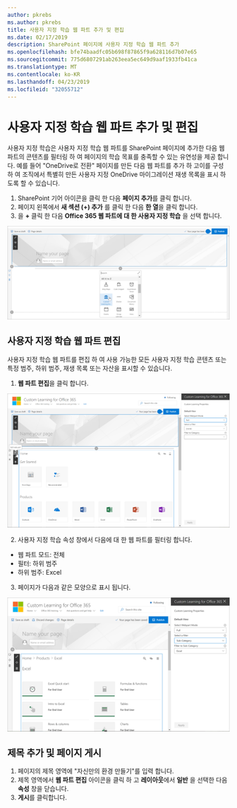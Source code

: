 ```yaml
---
author: pkrebs
ms.author: pkrebs
title: 사용자 지정 학습 웹 파트 추가 및 편집
ms.date: 02/17/2019
description: SharePoint 페이지에 사용자 지정 학습 웹 파트 추가
ms.openlocfilehash: bfe74baadfc05b698f87865f9a628116d7b07e65
ms.sourcegitcommit: 775d6807291ab263eea5ec649d9aaf1933fb41ca
ms.translationtype: MT
ms.contentlocale: ko-KR
ms.lasthandoff: 04/23/2019
ms.locfileid: "32055712"
---
```

# <a name="add-and-edit-the-custom-learning-web-part"></a>사용자 지정 학습 웹 파트 추가 및 편집

사용자 지정 학습은 사용자 지정 학습 웹 파트를 SharePoint 페이지에 추가한 다음 웹 파트의 콘텐츠를 필터링 하 여 페이지의 학습 목표를 충족할 수 있는 유연성을 제공 합니다. 예를 들어 "OneDrive로 전환" 페이지를 만든 다음 웹 파트를 추가 하 고이를 구성 하 여 조직에서 특별히 만든 사용자 지정 OneDrive 마이그레이션 재생 목록을 표시 하도록 할 수 있습니다.

1.  SharePoint 기어 아이콘을 클릭 한 다음 **페이지 추가**를 클릭 합니다.
2.  페이지 왼쪽에서 **새 섹션 (+) 추가** 를 클릭 한 다음 **한 열**을 클릭 합니다.
3.  을 **+** 클릭 한 다음 **Office 365 웹 파트에 대 한 사용자 지정 학습** 을 선택 합니다. 

![cg-webpartadd-.png](media/cg-webpartadd.png)

## <a name="edit-the-custom-learning-web-part"></a>사용자 지정 학습 웹 파트 편집
사용자 지정 학습 웹 파트를 편집 하 여 사용 가능한 모든 사용자 지정 학습 콘텐츠 또는 특정 범주, 하위 범주, 재생 목록 또는 자산을 표시할 수 있습니다. 

1.  **웹 파트 편집**을 클릭 합니다.

![cg-webpartedit-.png](media/cg-webpartedit.png)

2. 사용자 지정 학습 속성 창에서 다음에 대 한 웹 파트를 필터링 합니다. 

- 웹 파트 모드: 전체
- 필터: 하위 범주
- 하위 범주: Excel

3. 페이지가 다음과 같은 모양으로 표시 됩니다. 

![cg-webpartfilter-.png](media/cg-webpartfilter.png)

## <a name="add-a-title-and-publish-the-page"></a>제목 추가 및 페이지 게시
1. 페이지의 제목 영역에 "자신만의 환경 만들기"를 입력 합니다.
2. 제목 영역에서 **웹 파트 편집** 아이콘을 클릭 하 고 **레이아웃**에서 **일반** 을 선택한 다음 **속성** 창을 닫습니다.
3. **게시**를 클릭합니다.
